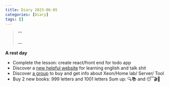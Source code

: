 ```yaml
---
title: Diary 2023-06-05
categories: [Diary]
tags: []
---
```

>""
>
> ―
 
**A rest day**
- Complete the lesson: create react/front end for todo app
- Discover a [new helpful website](https://callannie.ai/call) for learning english and talk shit
- Discover [a group](https://www.facebook.com/groups/434199971191161/) to buy and get info about Xeon/Home lab/ Server/ Tool
- Buy 2 new books: 999 letters and 1001 letters
Sum up: 🔍📚 and 😴🎬📱
